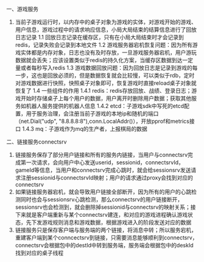 一、游戏服务
1. 当前子游戏运行时，以内存中的桌子对象为游戏的实体，对游戏开始的游戏、用户信息，游戏过程中的请求响应信息，小局大局结束的结算信息进行了回放日志记录
1.1 回放日志记录在缓存区，只有在小局大局结束时才会记录到redis，记录失败会记录到本地文件
1.2 游戏服务器宕机恢复问题：因为所有游戏实体都是内存对象，日志也没有及时存放，一旦游戏服务器宕机，用户游玩数据就会丢失；应该设置类似于redis的持久化方案，当缓存区数据到达一定量或者每秒写入redis
1.3 游戏数据回放问题：因为回放日志是记录到游戏的每一步，这也是回放必须的，但是数据恢复就会比较慢，可以类似于rdb，定时对游戏数据进行快照，快照桌子对象即可，恢复游戏时直接reload桌子对象就恢复了
1.4 一些组件的作用
1.4.1 redis：redis存放回放、战绩、登录日志；游戏开始时存储桌子上每个用户的数据，用户离开时删除用户数据；获取其他服务如机器人服务提供的机器人信息
1.4.2 etcd：子游戏sdk中写死的etcd配置，用于服务治理，会注册当前子游戏的本地ip和随机的端口（net.Dial("udp", "8.8.8.8:8"),conn.LocalAddr()），开放pprof和metrics接口
1.4.3 mq：子游戏作为mq的生产者，上报棋局的数据

二、链接服务connectsrv
1. 链接服务保存了部分用户链接和所有的服务内链接，当用户与connectsrv完成第一次请求，会向用户中心发送userid，sessionid，connectsrvId，gameId等信息，当用户和connectsrv完成心跳时，就会给sessionsrv发送请求注册sessionid与connectsrvId映射；用户的请求通过proxy会找到对应的connectsrv
2. 如果链接服务器宕机，就会导致用户链接全部断开，因为所有的用户的心跳检测同时也会与sessionsrv心跳检测，那么connectsrv的用户链接断开，sessionsrv也会检测到，就会删除掉sessionid与connectsrv的映射关系；接下来就是客户端重新与某个connectsrv建连，和对应的游戏进程确认游戏状态，先下发游戏规则消息和游戏数据，根据游戏进入的阶段发送对应的数据
3. 链接服务只是保存客户端与服务端的两个链接，将消息中转；所以服务宕机，重建客户端到某个conncectsrv到链接，只需要消息能够顺利到connectsrv，connectsrv会根据包中的destId中转到服务端，服务端会根据包中的deskId找到对应的桌子线程